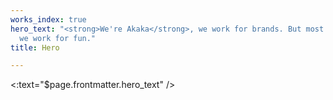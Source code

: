 ```yaml
---
works_index: true
hero_text: "<strong>We're Akaka</strong>, we work for brands. But most importantly,
  we work for fun."
title: Hero

---
```

<:text="$page.frontmatter.hero_text" /> <WorksList />